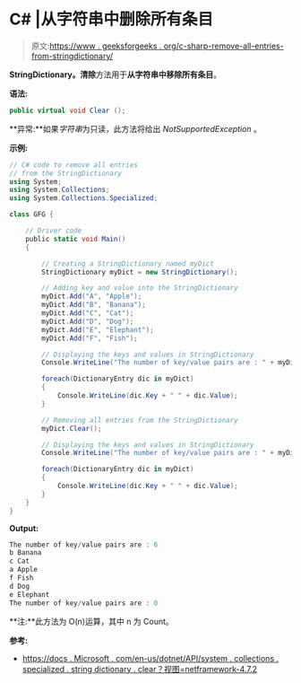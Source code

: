 # C# |从字符串中删除所有条目

> 原文:[https://www . geeksforgeeks . org/c-sharp-remove-all-entries-from-stringdictionary/](https://www.geeksforgeeks.org/c-sharp-removing-all-entries-from-the-stringdictionary/)

**StringDictionary。清除**方法用于**从字符串中移除所有条目**。

**语法:**

```cs
public virtual void Clear ();

```

**异常:**如果*字符串*为只读，此方法将给出 *NotSupportedException* 。

**示例:**

```cs
// C# code to remove all entries
// from the StringDictionary
using System;
using System.Collections;
using System.Collections.Specialized;

class GFG {

    // Driver code
    public static void Main()
    {

        // Creating a StringDictionary named myDict
        StringDictionary myDict = new StringDictionary();

        // Adding key and value into the StringDictionary
        myDict.Add("A", "Apple");
        myDict.Add("B", "Banana");
        myDict.Add("C", "Cat");
        myDict.Add("D", "Dog");
        myDict.Add("E", "Elephant");
        myDict.Add("F", "Fish");

        // Displaying the keys and values in StringDictionary
        Console.WriteLine("The number of key/value pairs are : " + myDict.Count);

        foreach(DictionaryEntry dic in myDict)
        {
            Console.WriteLine(dic.Key + " " + dic.Value);
        }

        // Removing all entries from the StringDictionary
        myDict.Clear();

        // Displaying the keys and values in StringDictionary
        Console.WriteLine("The number of key/value pairs are : " + myDict.Count);

        foreach(DictionaryEntry dic in myDict)
        {
            Console.WriteLine(dic.Key + " " + dic.Value);
        }
    }
}
```

**Output:**

```cs
The number of key/value pairs are : 6
b Banana
c Cat
a Apple
f Fish
d Dog
e Elephant
The number of key/value pairs are : 0

```

**注:**此方法为 O(n)运算，其中 n 为 Count。

**参考:**

*   [https://docs . Microsoft . com/en-us/dotnet/API/system . collections . specialized . string dictionary . clear？视图=netframework-4.7.2](https://docs.microsoft.com/en-us/dotnet/api/system.collections.specialized.stringdictionary.clear?view=netframework-4.7.2)